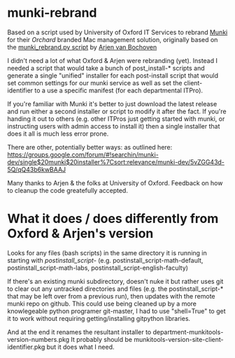 # munki-rebrand

Based on a script used by University of Oxford IT Services to rebrand [Munki](https://github.com/munki) for their *Orchard* branded Mac management solution, originally based on the [munki_rebrand.py script](https://gist.github.com/bochoven/c1c656e0c2e1b1078dfd) by [Arjen van Bochoven](https://github.com/bochoven) 

I didn't need a lot of what Oxford & Arjen were rebranding (yet).  Instead I needed a script that would take a bunch of post_install-\* scripts and generate a single "unified" installer for each post-install script that would set common settings for our munki service as well as set the client-identifier to a use a specific manifest (for each departmental ITPro).

If you're familiar with Munki it's better to just download the latest release and run either a second installer or script to modify it after the fact.  If you're handing it out to others (e.g. other ITPros just getting started with munki, or instructing users with admin access to install it) then a single installer that does it all is much less error prone.

There are other, potentially better ways:  as outlined here:  https://groups.google.com/forum/#!searchin/munki-dev/single$20munki$20installer%7Csort:relevance/munki-dev/5vZGG43d-5Q/qQ43b6kwBAAJ

Many thanks to Arjen & the folks at University of Oxford.  Feedback on how to cleanup the code greatefully accepted.

# What it does / does differently from Oxford & Arjen's version

Looks for any files (bash scripts) in the same directory it is running in starting with *postinstall_script-* (e.g. postinstall_script-math-default, postinstall_script-math-labs, postinstall_script-english-faculty)

If there's an existing munki subdirectory, doesn't nuke it but rather uses git to clear out any untracked directories and files (e.g. the postinstall_script-\* that may be left over from a previous run), then updates with the remote munki repo on github.  This could use being cleaned up by a more knowlegeable python programer git-master, I had to use "shell=True" to get it to work without requiring getting/installing gitpython libraries.  

And at the end it renames the resultant installer to department-munkitools-version-numbers.pkg  It probably should be munkitools-version-site-client-identifier.pkg but it does what I need.

